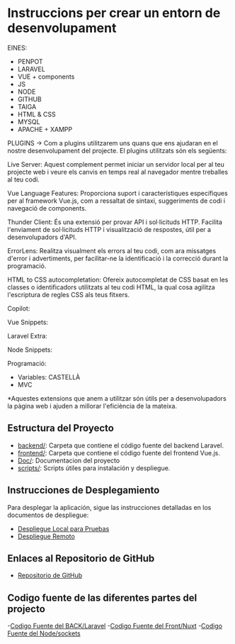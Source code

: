 
# Instruccions per crear un entorn de desenvolupament
EINES:
- PENPOT
- LARAVEL
- VUE + components
- JS
- NODE
- GITHUB
- TAIGA
- HTML & CSS
- MYSQL
- APACHE + XAMPP


PLUGINS -> Com a plugins utilitzarem uns quans que ens ajudaran en el nostre desenvolupament del projecte. El plugins utilitzats són els següents:

Live Server: Aquest complement permet iniciar un servidor local per al teu projecte web i veure els canvis en temps real al navegador mentre treballes al teu codi.

Vue Language Features: Proporciona suport i característiques específiques per al framework Vue.js, com a ressaltat de sintaxi, suggeriments de codi i navegació de components.

Thunder Client: És una extensió per provar API i sol·licituds HTTP. Facilita l'enviament de sol·licituds HTTP i visualització de respostes, útil per a desenvolupadors d'API.

ErrorLens: Realitza visualment els errors al teu codi, com ara missatges d'error i advertiments, per facilitar-ne la identificació i la correcció durant la programació.

HTML to CSS autocompletation: Ofereix autocompletat de CSS basat en les classes o identificadors utilitzats al teu codi HTML, la qual cosa agilitza l'escriptura de regles CSS als teus fitxers.

Copilot: 

Vue Snippets:

Laravel Extra: 

Node Snippets: 

Programació: 

- Variables: CASTELLÀ
- MVC



*Aquestes extensions que anem a utilitzar són útils per a desenvolupadors la pàgina web i ajuden a millorar l'eficiència de la mateixa.

## Estructura del Proyecto

- [backend/](/laravel): Carpeta que contiene el código fuente del backend Laravel.
- [frontend/](/nuxt): Carpeta que contiene el código fuente del frontend Vue.js.
- [Doc/](/doc): Documentacion del proyecto 
- [scripts/](/scripts): Scripts útiles para instalación y despliegue.

## Instrucciones de Desplegamiento

Para desplegar la aplicación, sigue las instrucciones detalladas en los documentos de despliegue:

- [Despliegue Local para Pruebas](/doc/fitxersDoc/LocalDeploy.md)
- [Despliegue Remoto](/doc/fitxersDoc/RemoteDeploy.pdf)

## Enlaces al Repositorio de GitHub

- [Repositorio de GitHub](https://github.com/inspedralbes/tr2-MultipliCAT-G7)

## Codigo fuente de las diferentes partes del projecto
-[Codigo Fuente del BACK/Laravel](/doc/fitxersDoc/codiFontBack.md)
-[Codigo Fuente del Front/Nuxt](/doc/fitxersDoc/codiFontFront.md)
-[Codigo Fuente del Node/sockets](/doc/fitxersDoc/codiFontNode.md)
